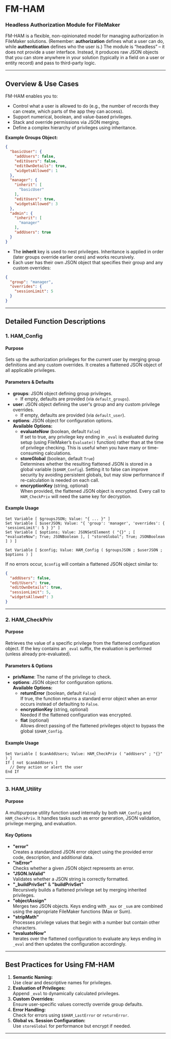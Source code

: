 # FM-HAM

### Headless Authorization Module for FileMaker

FM-HAM is a flexible, non-opinionated model for managing authorization in FileMaker solutions. (Remember: **authorization** defines what a user can do, while **authentication** defines who the user is.) The module is “headless” – it does not provide a user interface. Instead, it produces raw JSON objects that you can store anywhere in your solution (typically in a field on a user or entity record) and pass to third-party logic.

---

## Overview & Use Cases

FM-HAM enables you to:

- Control what a user is allowed to do (e.g., the number of records they can create, which parts of the app they can access).
- Support numerical, boolean, and value-based privileges.
- Stack and override permissions via JSON merging.
- Define a complex hierarchy of privileges using inheritance.

**Example Groups Object:**

```json
{
  "basicUser": {
    "addUsers": false,
    "editUsers": false,
    "editOwnDetails": true,
    "widgetsAllowed": 1
  },
  "manager": {
    "inherit": [
      "basicUser"
    ],
    "editUsers": true,
    "widgetsAllowed": 3
  },
  "admin": {
    "inherit": [
      "manager"
    ],
    "addUsers": true
  }
}
```

- The **inherit** key is used to nest privileges. Inheritance is applied in order (later groups override earlier ones) and works recursively.
- Each user has their own JSON object that specifies their group and any custom overrides:

```json
{
  "group": "manager",
  "overrides": {
    "sessionLimit": 5
  }
}
```

---

## Detailed Function Descriptions

### 1. HAM\_Config

#### Purpose

Sets up the authorization privileges for the current user by merging group definitions and any custom overrides. It creates a flattened JSON object of all applicable privileges.

#### Parameters & Defaults

- **groups**: JSON object defining group privileges.
  - If empty, defaults are provided (via `default_groups`).
- **user**: JSON object defining the user's group and any custom privilege overrides.
  - If empty, defaults are provided (via `default_user`).
- **options**: JSON object for configuration options.\
  **Available Options:**
  - **evaluateNow** (boolean, default `False`)\
    If set to true, any privilege key ending in `_eval` is evaluated during setup (using FileMaker’s `Evaluate()` function) rather than at the time of privilege checking. This is useful when you have many or time-consuming calculations.
  - **storeGlobal** (boolean, default `True`)\
    Determines whether the resulting flattened JSON is stored in a global variable (`$$HAM_Config`). Setting it to false can improve security by avoiding persistent globals, but may slow performance if re-calculation is needed on each call.
  - **encryptionKey** (string, optional)\
    When provided, the flattened JSON object is encrypted. Every call to `HAM_CheckPriv` will need the same key for decryption.

#### Example Usage

```filemaker
Set Variable [ $groupsJSON; Value: "{ ... }" ]
Set Variable [ $userJSON; Value: "{ 'group': 'manager', 'overrides': { 'sessionLimit': 5 } }" ]
Set Variable [ $options; Value: JSONSetElement ( "{}" ; [ "evaluateNow"; True; JSONBoolean ], [ "storeGlobal"; True; JSONBoolean ] ) ]

Set Variable [ $config; Value: HAM_Config ( $groupsJSON ; $userJSON ; $options ) ]
```

If no errors occur, `$config` will contain a flattened JSON object similar to:

```json
{
  "addUsers": false,
  "editUsers": true,
  "editOwnDetails": true,
  "sessionLimit": 5,
  "widgetsAllowed": 3
}
```

---

### 2. HAM\_CheckPriv

#### Purpose

Retrieves the value of a specific privilege from the flattened configuration object. If the key contains an `_eval` suffix, the evaluation is performed (unless already pre-evaluated).

#### Parameters & Options

- **privName**: The name of the privilege to check.
- **options**: JSON object for configuration options.\
  **Available Options:**
  - **returnError** (boolean, default `False`)\
    If true, the function returns a standard error object when an error occurs instead of defaulting to `False`.
  - **encryptionKey** (string, optional)\
    Needed if the flattened configuration was encrypted.
  - **flat** (optional)\
    Allows direct passing of the flattened privileges object to bypass the global `$$HAM_Config`.

#### Example Usage

```filemaker
Set Variable [ $canAddUsers; Value: HAM_CheckPriv ( "addUsers" ; "{}" ) ]
If [ not $canAddUsers ]
  // Deny action or alert the user
End If
```

---

### 3. HAM\_Utility

#### Purpose

A multipurpose utility function used internally by both `HAM_Config` and `HAM_CheckPriv`. It handles tasks such as error generation, JSON validation, privilege merging, and evaluation.

#### Key Options

- **"error"**\
  Creates a standardized JSON error object using the provided error code, description, and additional data.
- **"isError"**\
  Checks whether a given JSON object represents an error.
- **"JSON.IsValid"**\
  Validates whether a JSON string is correctly formatted.
- **"\_buildPrivSet"** & **"buildPrivSet"**\
  Recursively builds a flattened privilege set by merging inherited privileges.
- **"objectAssign"**\
  Merges two JSON objects. Keys ending with `_max` or `_sum` are combined using the appropriate FileMaker functions (Max or Sum).
- **"stripMath"**\
  Processes privilege values that begin with a number but contain other characters.
- **"evaluateNow"**\
  Iterates over the flattened configuration to evaluate any keys ending in `_eval` and then updates the configuration accordingly.

---

## Best Practices for Using FM-HAM

1. **Semantic Naming:**\
   Use clear and descriptive names for privileges.
2. **Evaluation of Privileges:**\
   Append `_eval` to dynamically calculated privileges.
3. **Custom Overrides:**\
   Ensure user-specific values correctly override group defaults.
4. **Error Handling:**\
   Check for errors using `$$HAM_LastError` or `returnError`.
5. **Global vs. Session Configuration:**\
   Use `storeGlobal` for performance but encrypt if needed.

---

